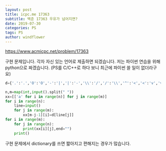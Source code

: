 ```yaml
---
layout: post
title: icpc.me 17363
subtitle: 백준 17363 우유가 넘어지면?
date: 2019-07-30
categories: PS
tags: PS
author: windflower
---
```


<https://www.acmicpc.net/problem/17363>

구현 문제입니다. 각자 자신 있는 언어로 제출하면 되겠습니다. 저는 파이썬 연습을 위해 python으로 짜겠습니다. (PS를 C/C++로 하다 보니 최근에 파이썬 쓸 일이 없더라구요)

```PYTHON
d={'.':'.','O':'O','-':'|','|':'-','\\':'/','/':'\\','^':'<','<':'v','v':'>','>':'^'}

n,m=map(int,input().split(" "))
xx=[['a' for i in range(n)] for j in range(m)]
for i in range(n):
	line=input()
	for j in range(m):
		xx[m-j-1][i]=d[line[j]]
for i in range(m):
	for j in range(n):
		print(xx[i][j],end="")
	print()
```

구현 문제에서 dictionary를 쓰면 짧아지고 편해지는 경우가 많습니다. 
